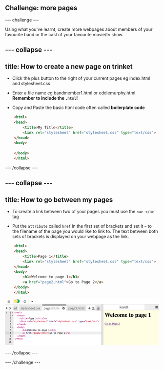 ## Challenge: more pages

--- challenge ---

Using what you've learnt, create more webpages about members of your favourite band or the cast of your favourite movie/tv show.

--- collapse ---
---
title: How to create a new page on trinket
---

+ Click the plus button to the right of your current pages eg index.html and stylesheet.css

+ Enter a file name eg bandmember1.html or eddiemurphy.html **Remember to include the `.html`!**

+ Copy and Paste the basic html code often called **boilerplate code**

``` html
    <html>
    <head>
        <title>My Title</title>
        <link rel="stylesheet" href="stylesheet.css" type="text/css">
    </head>
    <body>
        
    </body>
    </html>
```

--- /collapse ---

--- collapse ---
---
title: How to go between my pages
---

+ To create a link between two of your pages you must use the `<a> </a>` tag

+ Put the `attribute` called `href` in the first set of brackets and set it `=` to the filename of the page you would like to link to. The text between both sets of brackets is displayed on your webpage as the link.

``` html
    <html>
    <head>
        <title>Page 1</title>
        <link rel="stylesheet" href="stylesheet.css" type="text/css">
    </head>
    <body>
        <h1>Welcome to page 1</h1>
        <a href="page2.html">Go to Page 2</a>
    </body>
    </html>
```

![Local relative link](images/localRelativeLink.png)

--- /collapse ---

--- /challenge ---